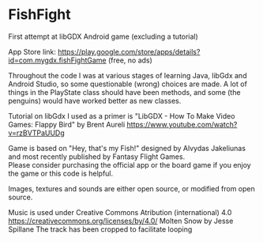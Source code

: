 # FishFight
First attempt at libGDX Android game (excluding a tutorial)

App Store link: https://play.google.com/store/apps/details?id=com.mygdx.fishFightGame 
(free, no ads)

Throughout the code I was at various stages of learning Java, libGdx and Android Studio, so some questionable (wrong) choices are made. 
A lot of things in the PlayState class should have been methods, and some (the penguins) would have worked better as new classes. 

Tutorial on libGdx I used as a primer is "LibGDX - How To Make Video Games: Flappy Bird" by Brent Aureli
https://www.youtube.com/watch?v=rzBVTPaUUDg

Game is based on "Hey, that's my Fish!" designed by Alvydas Jakeliunas and most recently published by Fantasy Flight Games.  
Please consider purchasing the official app or the board game if you enjoy the game or this code is helpful. 

Images, textures and sounds are either open source, or modified from open source.

Music is used under Creative Commons Atribution (international) 4.0 https://creativecommons.org/licenses/by/4.0/ 
Molten Snow by Jesse Spillane
The track has been cropped to facilitate looping
